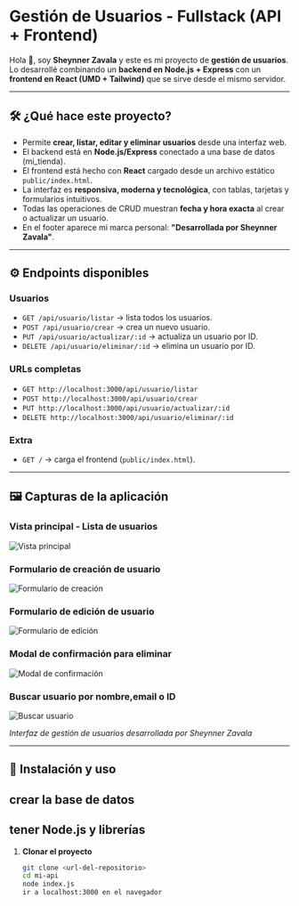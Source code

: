 # Gestión de Usuarios - Fullstack (API + Frontend)

Hola 👋, soy **Sheynner Zavala** y este es mi proyecto de **gestión de usuarios**.  
Lo desarrollé combinando un **backend en Node.js + Express** con un **frontend en React (UMD + Tailwind)** que se sirve desde el mismo servidor.

---

## 🛠️ ¿Qué hace este proyecto?

- Permite **crear, listar, editar y eliminar usuarios** desde una interfaz web.
- El backend está en **Node.js/Express** conectado a una base de datos (mi_tienda).
- El frontend está hecho con **React** cargado desde un archivo estático `public/index.html`.
- La interfaz es **responsiva, moderna y tecnológica**, con tablas, tarjetas y formularios intuitivos.
- Todas las operaciones de CRUD muestran **fecha y hora exacta** al crear o actualizar un usuario.
- En el footer aparece mi marca personal: **"Desarrollada por Sheynner Zavala"**.

---


## ⚙️ Endpoints disponibles

### Usuarios
- `GET /api/usuario/listar` → lista todos los usuarios.
- `POST /api/usuario/crear` → crea un nuevo usuario.
- `PUT /api/usuario/actualizar/:id` → actualiza un usuario por ID.
- `DELETE /api/usuario/eliminar/:id` → elimina un usuario por ID.

### URLs completas
- `GET http://localhost:3000/api/usuario/listar`
- `POST http://localhost:3000/api/usuario/crear`
- `PUT http://localhost:3000/api/usuario/actualizar/:id`
- `DELETE http://localhost:3000/api/usuario/eliminar/:id`

### Extra
- `GET /` → carga el frontend (`public/index.html`).

---

## 🖼️ Capturas de la aplicación

### Vista principal - Lista de usuarios
![Vista principal](https://github.com/user-attachments/assets/e1652a4d-9033-465a-87ec-0ea815a3cdd0)

### Formulario de creación de usuario
![Formulario de creación](https://github.com/user-attachments/assets/6cc19046-22ee-4101-a097-734609d32776)

### Formulario de edición de usuario
![Formulario de edición](https://github.com/user-attachments/assets/3344d016-8b7e-4e47-84c4-5b7a3af5c8c8)

### Modal de confirmación para eliminar
![Modal de confirmación](https://github.com/user-attachments/assets/04273b3f-df56-4d3c-9c68-7db1e868bb8c)

### Buscar usuario por nombre,email o ID
![Buscar usuario](https://github.com/user-attachments/assets/8f0dffee-db49-46fb-b196-77c802a9a281)

*Interfaz de gestión de usuarios desarrollada por Sheynner Zavala*

---

## 🚀 Instalación y uso
## crear la base de datos
## tener Node.js y librerías
1. **Clonar el proyecto**
   ```bash
   git clone <url-del-repositorio>
   cd mi-api
   node index.js
   ir a localhost:3000 en el navegador
   
   
   
